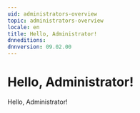 ```yaml
---
uid: administrators-overview
topic: administrators-overview
locale: en
title: Hello, Administrator!
dnneditions: 
dnnversion: 09.02.00
---
```


# Hello, Administrator!

Hello, Administrator!
